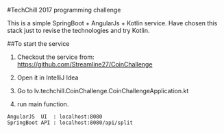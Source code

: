 #TechChill 2017 programming challenge

This is a simple SpringBoot + AngularJs + Kotlin service.
Have chosen this stack just to revise the technologies and try Kotlin.

##To start the service

1) Checkout the service from:
https://github.com/Streamline27/CoinChallenge

2) Open it in IntelliJ Idea 

3) Go to lv.techchill.CoinChallenge.CoinChallengeApplication.kt

4) run main function.

```
AngularJS  UI  : localhost:8080
SpringBoot API : localhost:8080/api/split
```